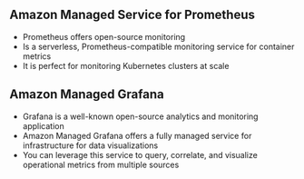 ## Amazon Managed Service for Prometheus 

- Prometheus offers open-source monitoring
- Is a serverless, Prometheus-compatible monitoring service for container metrics
- It is perfect for monitoring Kubernetes clusters at scale

## Amazon Managed Grafana 

- Grafana is a well-known open-source analytics and monitoring application
- Amazon Managed Grafana offers a fully managed service for infrastructure for data visualizations
- You can leverage this service to query, correlate, and visualize operational metrics from multiple sources

